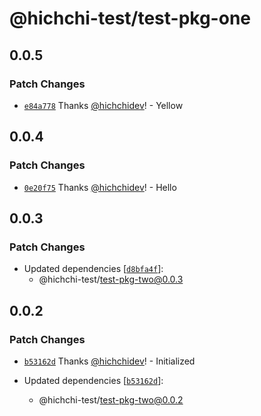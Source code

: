 # @hichchi-test/test-pkg-one

## 0.0.5

### Patch Changes

- [`e84a778`](https://github.com/hichchidev/hichchi-test/commit/e84a778d3e27e6562e4ac022b39919a708b25c99) Thanks [@hichchidev](https://github.com/hichchidev)! - Yellow

## 0.0.4

### Patch Changes

- [`0e20f75`](https://github.com/hichchidev/hichchi-test/commit/0e20f75475c777ac6641a6756cdaa6a6271d9605) Thanks [@hichchidev](https://github.com/hichchidev)! - Hello

## 0.0.3

### Patch Changes

- Updated dependencies [[`d8bfa4f`](https://github.com/hichchidev/hichchi-test/commit/d8bfa4f7c0dc4c8db903be39200599ce58fd3134)]:
  - @hichchi-test/test-pkg-two@0.0.3

## 0.0.2

### Patch Changes

- [`b53162d`](https://github.com/hichchidev/hichchi-test/commit/b53162dbe631956e5bc45f3c0d7269d54e7f16af) Thanks [@hichchidev](https://github.com/hichchidev)! - Initialized

- Updated dependencies [[`b53162d`](https://github.com/hichchidev/hichchi-test/commit/b53162dbe631956e5bc45f3c0d7269d54e7f16af)]:
  - @hichchi-test/test-pkg-two@0.0.2
